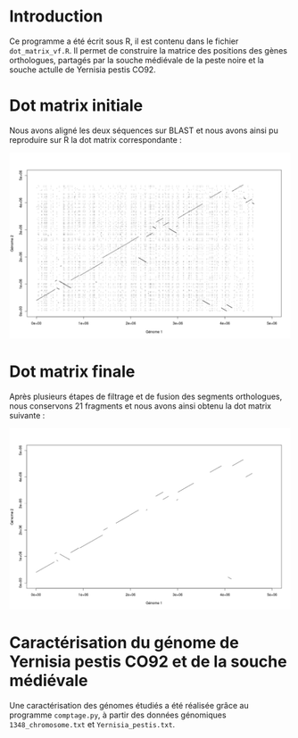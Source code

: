 
# Introduction 

Ce programme a été écrit sous R, il est contenu dans le fichier `dot_matrix_vf.R`.  Il permet de construire la matrice des positions des gènes orthologues, partagés par la souche médiévale de la peste noire et la souche actulle de Yernisia pestis CO92. 

# Dot matrix initiale

Nous avons aligné les deux séquences sur BLAST et nous avons ainsi pu reproduire sur R la dot matrix correspondante :

![Dot matrix initiale](dot_matrix_non_filtree.png)

# Dot matrix finale

Après plusieurs étapes de filtrage et de fusion des segments orthologues, nous conservons 21 fragments et nous avons ainsi obtenu la dot matrix suivante :

![Dot matrix finale](dot_matrix_filtree_vf.png)

# Caractérisation du génome de Yernisia pestis CO92 et de la souche médiévale

Une caractérisation des génomes étudiés a été réalisée grâce au programme `comptage.py`, à partir des données génomiques `1348_chromosome.txt` et `Yernisia_pestis.txt`.
